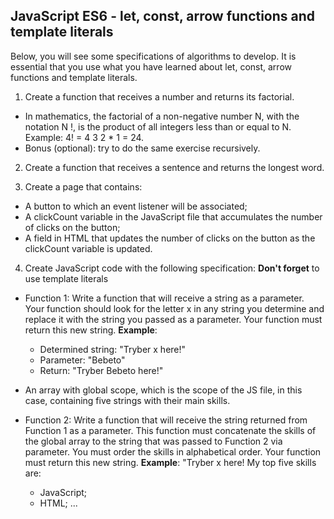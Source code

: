 ## JavaScript ES6 - let, const, arrow functions and template literals

Below, you will see some specifications of algorithms to develop. It is essential that you use what you have learned about let, const, arrow functions and template literals.

1. Create a function that receives a number and returns its factorial.
  * In mathematics, the factorial of a non-negative number N, with the notation N !, is the product of all integers less than or equal to N. Example: 4! = 4 3 2 * 1 = 24.
  * Bonus (optional): try to do the same exercise recursively.

2. Create a function that receives a sentence and returns the longest word.

3. Create a page that contains:
  * A button to which an event listener will be associated;
  * A clickCount variable in the JavaScript file that accumulates the number of clicks on the button;
  * A field in HTML that updates the number of clicks on the button as the clickCount variable is updated.

4. Create JavaScript code with the following specification:
  **Don't forget** to use template literals
  * Function 1: Write a function that will receive a string as a parameter. Your function should look for the letter x in any string you determine and replace it with the string you passed as a parameter. Your function must return this new string. **Example**:
    * Determined string: "Tryber x here!"
    * Parameter: "Bebeto"
    * Return: "Tryber Bebeto here!"
  * An array with global scope, which is the scope of the JS file, in this case, containing five strings with their main skills.
  
  * Function 2: Write a function that will receive the string returned from Function 1 as a parameter. This function must concatenate the skills of the global array to the string that was passed to Function 2 via parameter. You must order the skills in alphabetical order. Your function must return this new string. **Example**: "Tryber x here! My top five skills are:
    * JavaScript;
    * HTML; ...